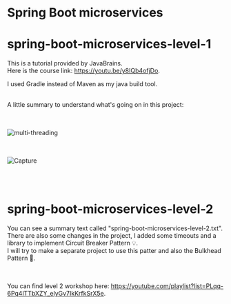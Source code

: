 # Spring Boot microservices

# spring-boot-microservices-level-1

This is a tutorial provided by JavaBrains.<br>Here is the course link: https://youtu.be/y8IQb4ofjDo.

I used Gradle instead of Maven as my java build tool.

<br>
A little summary to understand what's going on in this project:

<br><br>
![multi-threading](https://user-images.githubusercontent.com/72088440/187515784-59262663-cdd4-4d01-b4c1-1c212f598903.PNG)

<br><br>
![Capture](https://user-images.githubusercontent.com/72088440/187515806-511a4dc1-c4ad-44aa-8de8-c0837ea39e84.PNG)

<br><br>
# spring-boot-microservices-level-2

You can see a summary text called "spring-boot-microservices-level-2.txt".<br>
There are also some changes in the project, I added some timeouts and a library to implement Circuit Breaker Pattern 💡.<br>
I will try to make a separate project to use this patter and also the Bulkhead Pattern 🚢.<br>

<br><br>
You can find level 2 workshop here: https://youtube.com/playlist?list=PLqq-6Pq4lTTbXZY_elyGv7IkKrfkSrX5e.
